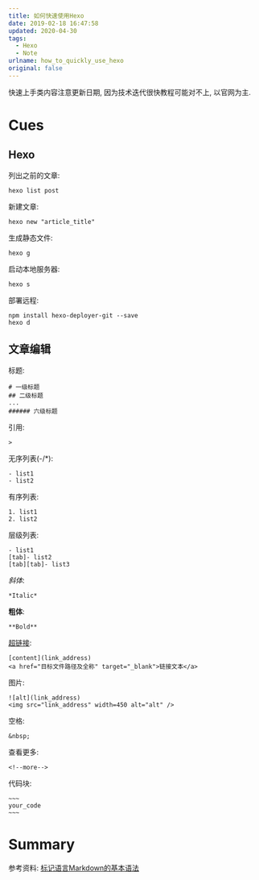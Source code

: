 ```yaml
---
title: 如何快速使用Hexo
date: 2019-02-18 16:47:58
updated: 2020-04-30
tags:
  - Hexo
  - Note
urlname: how_to_quickly_use_hexo
original: false
---
```

快速上手类内容注意更新日期, 因为技术迭代很快教程可能对不上, 以官网为主.
<!--more-->
# Cues

## Hexo
列出之前的文章:
~~~
hexo list post
~~~
新建文章:
~~~
hexo new "article_title"
~~~
生成静态文件:
~~~
hexo g
~~~
启动本地服务器:
~~~
hexo s
~~~
部署远程:
~~~
npm install hexo-deployer-git --save
hexo d
~~~
## 文章编辑
标题:
~~~
# 一级标题
## 二级标题
...
###### 六级标题
~~~
引用:
~~~
> 
~~~
无序列表(-/*):
~~~
- list1
- list2
~~~
有序列表:
~~~
1. list1
2. list2
~~~
层级列表:
~~~
- list1
[tab]- list2
[tab][tab]- list3
~~~
*斜体*:
~~~
*Italic*
~~~
**粗体**:
~~~
**Bold**
~~~
[超链接](http://someexp.com/post/hexo_commonly_used_commands/):
~~~
[content](link_address)
<a href="目标文件路径及全称" target="_blank">链接文本</a>
~~~
图片:
~~~
![alt](link_address)
<img src="link_address" width=450 alt="alt" />
~~~
空格:
~~~
&nbsp;
~~~
查看更多:
~~~
<!--more-->
~~~
代码块:
```
~~~
your_code
~~~
```
# Summary

参考资料:
[标记语言Markdown的基本语法](https://www.jianshu.com/p/4b22ac88810c)















